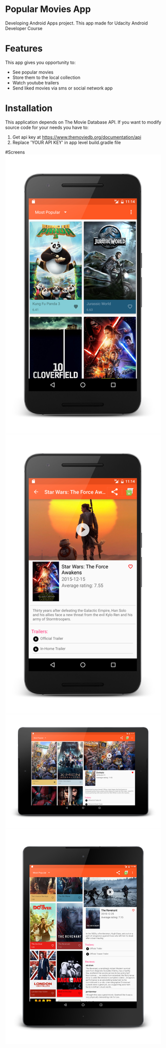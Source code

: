 # Popular Movies App
Developing Android Apps project.
This app made for Udacity Android Developer Course

# Features
This app gives you opportunity to:

* See popular movies
* Store them to the local collection
* Watch youtube trailers
* Send liked movies via sms or social network app


# Installation

This application depends on The Movie Database API. 
If you want to modify source code for your needs you have to:

1. Get api key at https://www.themoviedb.org/documentation/api
2. Replace 'YOUR API KEY' in app level build.gradle file

#Screens
<img src="https://github.com/newfobject/popular-movies/blob/master/art/popular%20movies%20(1).jpg" width="500">
<img src="https://github.com/newfobject/popular-movies/blob/master/art/popular%20movies%20(2).jpg" width="500">
<img src="https://github.com/newfobject/popular-movies/blob/master/art/popular%20movies%20(4).jpg" width="500">
<img src="https://github.com/newfobject/popular-movies/blob/master/art/popular%20movies%20(6).jpg" width="500">


